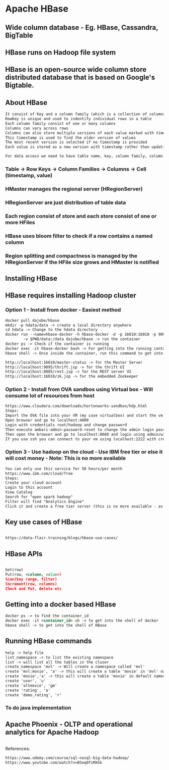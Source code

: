 # Apache HBase 

## Wide column database - Eg. HBase, Cassandra, BigTable 
## HBase runs on Hadoop file system 
## HBase is an open-source wide column store distributed database that is based on Google's Bigtable. 

## About HBase

```xml
It consist of Key and a column family (which is a collection of columns)
RowKey is unique and used to indentify individual rows in a table 
Each column family consist of one or many columns
Columns can vary across rows 
Columns can also store multiple versions of each value marked with timestamp 
This timestamp is used to find the older version of values
The most recent version is selected if no timestamp is provided 
Each value is stored as a new version with timestamp rather than updating an older value 

For data access we need to have table name, key, column family, column and optional timestamp (or else most recent version is fetched)

```

### Table -> Row Keys -> Column Families -> Columns -> Cell (timestamp, value)

### HMaster manages the regional server (HRegionServer) 
### HRegionServer are just distribution of table data 
### Each region consist of store and each store consist of one or more HFiles
### HBase uses bloom filter to check if a row contains a named column 
### Region splitting and compactness is managed by the HRegionServer if the HFile size grows and HMaster is notified 



## Installing HBase 

## HBase requires installing Hadoop cluster 

### Option 1  - Install from docker - Easiest method 
```xml
docker pull dajobe/hbase 
mkdir -p hdata/data -> create a local directory anywhere 
cd hdata -> Change to the hdata directory 
docker run --name=hbase-docker -h hbase-docker -d -p 16010:16010 -p 9095:9095 -p 8085:8085 -p 2181:2181 
		-v $PWD/data:/data dajobe/hbase -> run the container 
docker ps -> Check if the container is running 
docker exec -it hbase-docker bash -> For getting into the running container 
hbase shell -> Once inside the container, run this command to get into the Hbase shell 

http://localhost:16010/master-status -> for the Master Server
http://localhost:9095/thrift.jsp -> for the thrift UI
http://localhost:8085/rest.jsp -> for the REST server UI
http://localhost:16010/zk.jsp -> for the embedded Zookeeper

```


### Option 2 - Install from OVA sandbos using Virtual box - Will consume lot of resources from host 
```xml
https://www.cloudera.com/downloads/hortonworks-sandbox/hdp.html
Steps: 
Import the OVA file into your VM (my case virtualbox) and start the vm 
Open browser and go to localhost:4000
Login with credentials root/hadoop and change password 
Then execute ambari-admin-password-reset to change the admin login password 
Then open the browser and go to localhost:8080 and login using admin/with the pwd you just set 
If you use ssh you can connect to your vm using localhost:2222 with credentials maria_dev/maria_dev 

```

### Option 3 - Use hadoop on the cloud - Use IBM free tier or else it will cost money - Note: This is no more available
```xml
You can only use this service for 50 hours/per month 
https://www.ibm.com/cloud/free
Steps: 
Create your cloud account 
Login to this account
View Catalog
Search for "open spark hadoop"
Filter will find "Analytics Engine"
Click it and create a free tier server (this is no more available - as it requires CC and VAT reg number)

```

## Key use cases of HBase
```xml

https://data-flair.training/blogs/hbase-use-cases/

```

## HBase APIs
```xml

Get(row)
Put(row, <column, value>)
Scan(key range, filter)
Increment(row, columns)
Check and Put, delete etc

```

## Getting into a docker based HBase 
```xml
docker ps -> to find the container_id
docker exec -it <container_id> sh -> to get into the shell of docker
hbase shell -> to get into the shell of HBase
```

## Running HBase commands 
```xml
help -> help file
list_namespace -> to list the existing namespace
list -> will list all the tables in the cluser
create_namespace 'mvl' -> Will create a namespace called 'mvl'
create 'mvl:movie', 'a' -> this will create a table 'movie' in 'mvl' namespace with columnfamily 'a'
create 'movie','a' -> this will create a table 'movie' in default namespace
create 'user', 'u'
create 'altmovie', 'gm'
create 'rating', 'a'
create 'demo_rating', 'r'
```

### To do java implementation

## Apache Phoenix - OLTP and operational analytics for Apache Hadoop
```xml

```



References: 
```xml
https://www.udemy.com/course/sql-nosql-big-data-hadoop/    
https://www.youtube.com/watch?v=B5eq0fsMXGk
```




